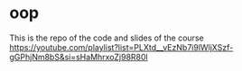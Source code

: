 # oop
This is the repo of the code and slides of the course 
https://youtube.com/playlist?list=PLXtd__vEzNb7i9lWljXSzf-gGPhjNm8bS&si=sHaMhrxoZj98R80l
